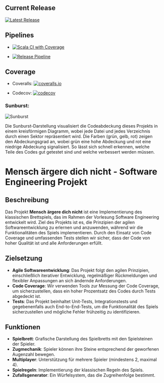 ## Current Release

[![Latest Release](https://img.shields.io/github/v/release/julius452/SoftwareEngineeringJJ?display_name=tag&color=blue)](https://github.com/julius452/SoftwareEngineeringJJ/releases)

## Pipelines

- [![Scala CI with Coverage](https://github.com/julius452/SoftwareEngineeringJJ/actions/workflows/build.yml/badge.svg)](https://github.com/julius452/SoftwareEngineeringJJ/actions/workflows/build.yml)

- [![Release Pipeline](https://github.com/julius452/SoftwareEngineeringJJ/actions/workflows/release.yml/badge.svg)](https://github.com/julius452/SoftwareEngineeringJJ/actions/workflows/release.yml)

## Coverage

- Coveralls: [![coveralls.io](https://coveralls.io/repos/github/julius452/SoftwareEngineeringJJ/badge.svg?branch=master)](https://coveralls.io/github/julius452/SoftwareEngineeringJJ?branch=master)
  
- Codecov: [![codecov](https://codecov.io/github/julius452/SoftwareEngineeringJJ/graph/badge.svg?token=1RD2DIMUZK)](https://codecov.io/github/julius452/SoftwareEngineeringJJ)

### Sunburst:

![Sunburst](https://codecov.io/gh/julius452/SoftwareEngineeringJJ/graphs/sunburst.svg?token=1RD2DIMUZK)

Die Sunburst-Darstellung visualisiert die Codeabdeckung dieses Projekts in einem kreisförmigen Diagramm, wobei jede Datei und jedes Verzeichnis durch einen Sektor repräsentiert wird. Die Farben (grün, gelb, rot) zeigen den Abdeckungsgrad an, wobei grün eine hohe Abdeckung und rot eine niedrige Abdeckung signalisiert. So lässt sich schnell erkennen, welche Teile des Codes gut getestet sind und welche verbessert werden müssen.

# Mensch ärgere dich nicht - Software Engineering Projekt

## Beschreibung

Das Projekt **Mensch ärgere dich nicht** ist eine Implementierung des klassischen Brettspiels, das im Rahmen der Vorlesung Software Engineering entwickelt wird. 
Ziel des Projekts ist es, die Prinzipien der agilen Softwareentwicklung zu erlernen und anzuwenden, während wir die Funktionalitäten des Spiels implementieren. 
Durch den Einsatz von Code Coverage und umfassenden Tests stellen wir sicher, dass der Code von hoher Qualität ist und alle Anforderungen erfüllt.

## Zielsetzung

- **Agile Softwareentwicklung**: Das Projekt folgt den agilen Prinzipien, einschließlich iterativer Entwicklung, regelmäßiger Rückmeldungen und flexibler Anpassungen an sich ändernde Anforderungen.
- **Code Coverage**: Wir verwenden Tools zur Messung der Code Coverage, um sicherzustellen, dass ein hoher Prozentsatz des Codes durch Tests abgedeckt ist.
- **Tests**: Das Projekt beinhaltet Unit-Tests, Integrationstests und gegebenenfalls auch End-to-End-Tests, um die Funktionalität des Spiels sicherzustellen und mögliche Fehler frühzeitig zu identifizieren.

## Funktionen

- **Spielbrett**: Grafische Darstellung des Spielbretts mit den Spielsteinen der Spieler.
- **Zugmechanik**: Spieler können ihre Steine entsprechend der geworfenen Augenzahl bewegen.
- **Multiplayer**: Unterstützung für mehrere Spieler (mindestens 2, maximal 4).
- **Spielregeln**: Implementierung der klassischen Regeln des Spiels.
- **Zufallsgenerator**: Ein Würfelsystem, das die Zugreihenfolge bestimmt.
